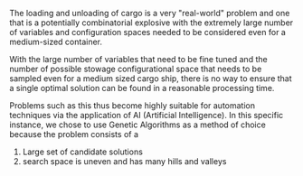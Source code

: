 The loading and unloading of cargo is a very "real-world" problem and one that is a potentially combinatorial explosive with the extremely large number of variables and configuration spaces needed to be considered even for a medium-sized container.

With the large number of variables that need to be fine tuned and the number of possible stowage configurational space that needs to be sampled even for a medium sized cargo ship, there is no way to ensure that a single optimal solution can be found in a reasonable processing time.

Problems such as this thus become highly suitable for automation techniques via the application of AI (Artificial Intelligence). In this specific instance, we chose to use Genetic Algorithms as a method of choice because the problem consists of a
1) Large set of candidate solutions
2) search space is uneven and has many hills and valleys